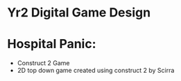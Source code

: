 # Yr2 Digital Game Design
# Hospital Panic: 

* Construct 2 Game
* 2D top down game created using construct 2 by Scirra
